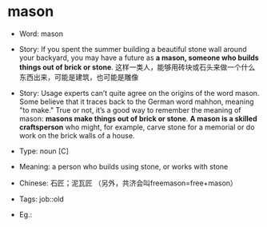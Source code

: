 # mason

- Word: mason
- Story: If you spent the summer building a beautiful stone wall around your backyard, you may have a future as **a mason, someone who builds things out of brick or stone**. 这样一类人，能够用砖块或石头来做一个什么东西出来，可能是建筑，也可能是雕像
- Story: Usage experts can’t quite agree on the origins of the word mason. Some believe that it traces back to the German word mahhon, meaning "to make." True or not, it’s a good way to remember the meaning of mason: **masons make things out of brick or stone**. **A mason is a skilled craftsperson** who might, for example, carve stone for a memorial or do work on the brick walls of a house.

- Type: noun [C]
- Meaning: a person who builds using stone, or works with stone
- Chinese: 石匠；泥瓦匠 （另外，共济会叫freemason=free+mason）
- Tags: job::old
- Eg.: 

